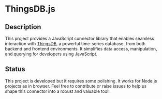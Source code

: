 # ThingsDB.js

## Description

This project provides a JavaScript connector library that enables seamless interaction with [ThingsDB](https://www.thingsdb.io/), a powerful time-series database, from both backend and frontend environments. It simplifies data access, manipulation, and querying for developers using JavaScript.

## Status

This project is developed but it requires some polishing. It works for Node.js projects as in browser. Feel free to contribute or raise issues to help us shape this connector into a robust and valuable tool.
